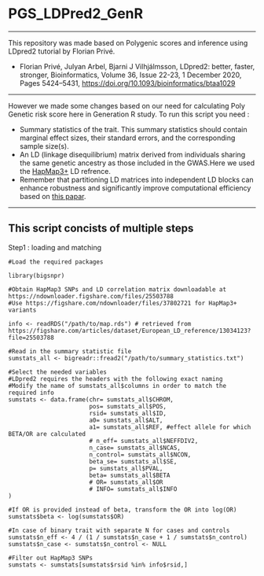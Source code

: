  # PGS_LDPred2_GenR
 ---
This repository was made based on Polygenic scores and inference using LDpred2 tutorial by Florian Privé.
- Florian Privé, Julyan Arbel, Bjarni J Vilhjálmsson, LDpred2: better, faster, stronger, Bioinformatics, Volume 36, Issue 22-23, 1 December 2020, Pages 5424–5431, <https://doi.org/10.1093/bioinformatics/btaa1029>
---
However we made some changes based on our need for calculating Poly Genetic risk score here in Generation R study.
To run this script you need : 
- Summary statistics of the trait. This summary statistics should contain marginal effect sizes, their standard errors, and the corresponding sample size(s).
- An LD (linkage disequilibrium) matrix derived from individuals sharing the same genetic ancestry as those included in the GWAS.Here we used the [HapMap3+](https://ndownloader.figshare.com/files/25503788) 
LD refrence.
- Remember that partitioning LD matrices into independent LD blocks can enhance robustness and significantly improve computational efficiency based on [this papar](https://www.sciencedirect.com/science/article/pii/S2666247722000525?via%3Dihub).
---
This script concists of multiple steps
-
Step1 : loading and matching
```
#Load the required packages

library(bigsnpr)

#Obtain HapMap3 SNPs and LD correlation matrix downloadable at https://ndownloader.figshare.com/files/25503788
#Use https://figshare.com/ndownloader/files/37802721 for HapMap3+ variants

info <- readRDS("/path/to/map.rds") # retrieved from https://figshare.com/articles/dataset/European_LD_reference/13034123?file=25503788

#Read in the summary statistic file
sumstats_all <- bigreadr::fread2("/path/to/summary_statistics.txt") 

#Select the needed variables
#LDpred2 requires the headers with the following exact naming
#Modify the name of sumstats_all$columns in order to match the required info
sumstats <- data.frame(chr= sumstats_all$CHROM,
                       pos= sumstats_all$POS,
                       rsid= sumstats_all$ID,
                       a0= sumstats_all$ALT,
                       a1= sumstats_all$REF, #effect allele for which BETA/OR are calculated
                       # n_eff= sumstats_all$NEFFDIV2,
                       n_case= sumstats_all$NCAS,
                       n_control= sumstats_all$NCON,
                       beta_se= sumstats_all$SE,
                       p= sumstats_all$PVAL,
                       beta= sumstats_all$BETA
                       # OR= sumstats_all$OR
                       # INFO= sumstats_all$INFO
)

#If OR is provided instead of beta, transform the OR into log(OR)
sumstats$beta <- log(sumstats$OR)

#In case of binary trait with separate N for cases and controls
sumstats$n_eff <- 4 / (1 / sumstats$n_case + 1 / sumstats$n_control)
sumstats$n_case <- sumstats$n_control <- NULL

#Filter out HapMap3 SNPs
sumstats <- sumstats[sumstats$rsid %in% info$rsid,] 



```

 
 



 

 
 


 


 



